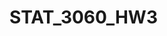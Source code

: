 # STAT_3060_HW3

<div>                            <div id="94fa3b28-29a9-4496-90ac-60a645508c55" class="plotly-graph-div" style="height:100%; width:100%;"></div>            <script type="text/javascript">                                    window.PLOTLYENV=window.PLOTLYENV || {};                                    if (document.getElementById("94fa3b28-29a9-4496-90ac-60a645508c55")) {                    Plotly.newPlot(                        "94fa3b28-29a9-4496-90ac-60a645508c55",                        [{"alignmentgroup":"True","bingroup":"x","hovertemplate":"YEAR=90<br>STRSTATE=%{x}<br>count=%{y}<extra></extra>","legendgroup":"","marker":{"color":"#636efa","pattern":{"shape":""}},"name":"","offsetgroup":"","orientation":"v","showlegend":false,"x":["AL"],"xaxis":"x","yaxis":"y","type":"histogram"}],                        {"barmode":"relative","legend":{"tracegroupgap":0},"sliders":[{"active":0,"currentvalue":{"prefix":"YEAR="},"len":0.9,"pad":{"b":10,"t":60},"steps":[{"args":[["90"],{"frame":{"duration":0,"redraw":true},"mode":"immediate","fromcurrent":true,"transition":{"duration":0,"easing":"linear"}}],"label":"90","method":"animate"},{"args":[["81"],{"frame":{"duration":0,"redraw":true},"mode":"immediate","fromcurrent":true,"transition":{"duration":0,"easing":"linear"}}],"label":"81","method":"animate"},{"args":[["55"],{"frame":{"duration":0,"redraw":true},"mode":"immediate","fromcurrent":true,"transition":{"duration":0,"easing":"linear"}}],"label":"55","method":"animate"},{"args":[["159"],{"frame":{"duration":0,"redraw":true},"mode":"immediate","fromcurrent":true,"transition":{"duration":0,"easing":"linear"}}],"label":"159","method":"animate"},{"args":[["56"],{"frame":{"duration":0,"redraw":true},"mode":"immediate","fromcurrent":true,"transition":{"duration":0,"easing":"linear"}}],"label":"56","method":"animate"},{"args":[["8"],{"frame":{"duration":0,"redraw":true},"mode":"immediate","fromcurrent":true,"transition":{"duration":0,"easing":"linear"}}],"label":"8","method":"animate"},{"args":[["175"],{"frame":{"duration":0,"redraw":true},"mode":"immediate","fromcurrent":true,"transition":{"duration":0,"easing":"linear"}}],"label":"175","method":"animate"},{"args":[["114"],{"frame":{"duration":0,"redraw":true},"mode":"immediate","fromcurrent":true,"transition":{"duration":0,"easing":"linear"}}],"label":"114","method":"animate"},{"args":[["17"],{"frame":{"duration":0,"redraw":true},"mode":"immediate","fromcurrent":true,"transition":{"duration":0,"easing":"linear"}}],"label":"17","method":"animate"},{"args":[["130"],{"frame":{"duration":0,"redraw":true},"mode":"immediate","fromcurrent":true,"transition":{"duration":0,"easing":"linear"}}],"label":"130","method":"animate"},{"args":[["88"],{"frame":{"duration":0,"redraw":true},"mode":"immediate","fromcurrent":true,"transition":{"duration":0,"easing":"linear"}}],"label":"88","method":"animate"},{"args":[["53"],{"frame":{"duration":0,"redraw":true},"mode":"immediate","fromcurrent":true,"transition":{"duration":0,"easing":"linear"}}],"label":"53","method":"animate"},{"args":[["83"],{"frame":{"duration":0,"redraw":true},"mode":"immediate","fromcurrent":true,"transition":{"duration":0,"easing":"linear"}}],"label":"83","method":"animate"},{"args":[["41"],{"frame":{"duration":0,"redraw":true},"mode":"immediate","fromcurrent":true,"transition":{"duration":0,"easing":"linear"}}],"label":"41","method":"animate"},{"args":[["77"],{"frame":{"duration":0,"redraw":true},"mode":"immediate","fromcurrent":true,"transition":{"duration":0,"easing":"linear"}}],"label":"77","method":"animate"},{"args":[["52"],{"frame":{"duration":0,"redraw":true},"mode":"immediate","fromcurrent":true,"transition":{"duration":0,"easing":"linear"}}],"label":"52","method":"animate"},{"args":[["117"],{"frame":{"duration":0,"redraw":true},"mode":"immediate","fromcurrent":true,"transition":{"duration":0,"easing":"linear"}}],"label":"117","method":"animate"},{"args":[["65"],{"frame":{"duration":0,"redraw":true},"mode":"immediate","fromcurrent":true,"transition":{"duration":0,"easing":"linear"}}],"label":"65","method":"animate"},{"args":[["11"],{"frame":{"duration":0,"redraw":true},"mode":"immediate","fromcurrent":true,"transition":{"duration":0,"easing":"linear"}}],"label":"11","method":"animate"},{"args":[["112"],{"frame":{"duration":0,"redraw":true},"mode":"immediate","fromcurrent":true,"transition":{"duration":0,"easing":"linear"}}],"label":"112","method":"animate"},{"args":[["26"],{"frame":{"duration":0,"redraw":true},"mode":"immediate","fromcurrent":true,"transition":{"duration":0,"easing":"linear"}}],"label":"26","method":"animate"},{"args":[["29"],{"frame":{"duration":0,"redraw":true},"mode":"immediate","fromcurrent":true,"transition":{"duration":0,"easing":"linear"}}],"label":"29","method":"animate"},{"args":[["23"],{"frame":{"duration":0,"redraw":true},"mode":"immediate","fromcurrent":true,"transition":{"duration":0,"easing":"linear"}}],"label":"23","method":"animate"},{"args":[["124"],{"frame":{"duration":0,"redraw":true},"mode":"immediate","fromcurrent":true,"transition":{"duration":0,"easing":"linear"}}],"label":"124","method":"animate"},{"args":[["82"],{"frame":{"duration":0,"redraw":true},"mode":"immediate","fromcurrent":true,"transition":{"duration":0,"easing":"linear"}}],"label":"82","method":"animate"},{"args":[["116"],{"frame":{"duration":0,"redraw":true},"mode":"immediate","fromcurrent":true,"transition":{"duration":0,"easing":"linear"}}],"label":"116","method":"animate"},{"args":[["63"],{"frame":{"duration":0,"redraw":true},"mode":"immediate","fromcurrent":true,"transition":{"duration":0,"easing":"linear"}}],"label":"63","method":"animate"},{"args":[["97"],{"frame":{"duration":0,"redraw":true},"mode":"immediate","fromcurrent":true,"transition":{"duration":0,"easing":"linear"}}],"label":"97","method":"animate"},{"args":[["315"],{"frame":{"duration":0,"redraw":true},"mode":"immediate","fromcurrent":true,"transition":{"duration":0,"easing":"linear"}}],"label":"315","method":"animate"},{"args":[["28"],{"frame":{"duration":0,"redraw":true},"mode":"immediate","fromcurrent":true,"transition":{"duration":0,"easing":"linear"}}],"label":"28","method":"animate"},{"args":[["39"],{"frame":{"duration":0,"redraw":true},"mode":"immediate","fromcurrent":true,"transition":{"duration":0,"easing":"linear"}}],"label":"39","method":"animate"},{"args":[["32"],{"frame":{"duration":0,"redraw":true},"mode":"immediate","fromcurrent":true,"transition":{"duration":0,"easing":"linear"}}],"label":"32","method":"animate"},{"args":[["9"],{"frame":{"duration":0,"redraw":true},"mode":"immediate","fromcurrent":true,"transition":{"duration":0,"easing":"linear"}}],"label":"9","method":"animate"}],"x":0.1,"xanchor":"left","y":0,"yanchor":"top"}],"template":{"data":{"barpolar":[{"marker":{"line":{"color":"#E5ECF6","width":0.5},"pattern":{"fillmode":"overlay","size":10,"solidity":0.2}},"type":"barpolar"}],"bar":[{"error_x":{"color":"#2a3f5f"},"error_y":{"color":"#2a3f5f"},"marker":{"line":{"color":"#E5ECF6","width":0.5},"pattern":{"fillmode":"overlay","size":10,"solidity":0.2}},"type":"bar"}],"carpet":[{"aaxis":{"endlinecolor":"#2a3f5f","gridcolor":"white","linecolor":"white","minorgridcolor":"white","startlinecolor":"#2a3f5f"},"baxis":{"endlinecolor":"#2a3f5f","gridcolor":"white","linecolor":"white","minorgridcolor":"white","startlinecolor":"#2a3f5f"},"type":"carpet"}],"choropleth":[{"colorbar":{"outlinewidth":0,"ticks":""},"type":"choropleth"}],"contourcarpet":[{"colorbar":{"outlinewidth":0,"ticks":""},"type":"contourcarpet"}],"contour":[{"colorbar":{"outlinewidth":0,"ticks":""},"colorscale":[[0.0,"#0d0887"],[0.1111111111111111,"#46039f"],[0.2222222222222222,"#7201a8"],[0.3333333333333333,"#9c179e"],[0.4444444444444444,"#bd3786"],[0.5555555555555556,"#d8576b"],[0.6666666666666666,"#ed7953"],[0.7777777777777778,"#fb9f3a"],[0.8888888888888888,"#fdca26"],[1.0,"#f0f921"]],"type":"contour"}],"heatmapgl":[{"colorbar":{"outlinewidth":0,"ticks":""},"colorscale":[[0.0,"#0d0887"],[0.1111111111111111,"#46039f"],[0.2222222222222222,"#7201a8"],[0.3333333333333333,"#9c179e"],[0.4444444444444444,"#bd3786"],[0.5555555555555556,"#d8576b"],[0.6666666666666666,"#ed7953"],[0.7777777777777778,"#fb9f3a"],[0.8888888888888888,"#fdca26"],[1.0,"#f0f921"]],"type":"heatmapgl"}],"heatmap":[{"colorbar":{"outlinewidth":0,"ticks":""},"colorscale":[[0.0,"#0d0887"],[0.1111111111111111,"#46039f"],[0.2222222222222222,"#7201a8"],[0.3333333333333333,"#9c179e"],[0.4444444444444444,"#bd3786"],[0.5555555555555556,"#d8576b"],[0.6666666666666666,"#ed7953"],[0.7777777777777778,"#fb9f3a"],[0.8888888888888888,"#fdca26"],[1.0,"#f0f921"]],"type":"heatmap"}],"histogram2dcontour":[{"colorbar":{"outlinewidth":0,"ticks":""},"colorscale":[[0.0,"#0d0887"],[0.1111111111111111,"#46039f"],[0.2222222222222222,"#7201a8"],[0.3333333333333333,"#9c179e"],[0.4444444444444444,"#bd3786"],[0.5555555555555556,"#d8576b"],[0.6666666666666666,"#ed7953"],[0.7777777777777778,"#fb9f3a"],[0.8888888888888888,"#fdca26"],[1.0,"#f0f921"]],"type":"histogram2dcontour"}],"histogram2d":[{"colorbar":{"outlinewidth":0,"ticks":""},"colorscale":[[0.0,"#0d0887"],[0.1111111111111111,"#46039f"],[0.2222222222222222,"#7201a8"],[0.3333333333333333,"#9c179e"],[0.4444444444444444,"#bd3786"],[0.5555555555555556,"#d8576b"],[0.6666666666666666,"#ed7953"],[0.7777777777777778,"#fb9f3a"],[0.8888888888888888,"#fdca26"],[1.0,"#f0f921"]],"type":"histogram2d"}],"histogram":[{"marker":{"pattern":{"fillmode":"overlay","size":10,"solidity":0.2}},"type":"histogram"}],"mesh3d":[{"colorbar":{"outlinewidth":0,"ticks":""},"type":"mesh3d"}],"parcoords":[{"line":{"colorbar":{"outlinewidth":0,"ticks":""}},"type":"parcoords"}],"pie":[{"automargin":true,"type":"pie"}],"scatter3d":[{"line":{"colorbar":{"outlinewidth":0,"ticks":""}},"marker":{"colorbar":{"outlinewidth":0,"ticks":""}},"type":"scatter3d"}],"scattercarpet":[{"marker":{"colorbar":{"outlinewidth":0,"ticks":""}},"type":"scattercarpet"}],"scattergeo":[{"marker":{"colorbar":{"outlinewidth":0,"ticks":""}},"type":"scattergeo"}],"scattergl":[{"marker":{"colorbar":{"outlinewidth":0,"ticks":""}},"type":"scattergl"}],"scattermapbox":[{"marker":{"colorbar":{"outlinewidth":0,"ticks":""}},"type":"scattermapbox"}],"scatterpolargl":[{"marker":{"colorbar":{"outlinewidth":0,"ticks":""}},"type":"scatterpolargl"}],"scatterpolar":[{"marker":{"colorbar":{"outlinewidth":0,"ticks":""}},"type":"scatterpolar"}],"scatter":[{"fillpattern":{"fillmode":"overlay","size":10,"solidity":0.2},"type":"scatter"}],"scatterternary":[{"marker":{"colorbar":{"outlinewidth":0,"ticks":""}},"type":"scatterternary"}],"surface":[{"colorbar":{"outlinewidth":0,"ticks":""},"colorscale":[[0.0,"#0d0887"],[0.1111111111111111,"#46039f"],[0.2222222222222222,"#7201a8"],[0.3333333333333333,"#9c179e"],[0.4444444444444444,"#bd3786"],[0.5555555555555556,"#d8576b"],[0.6666666666666666,"#ed7953"],[0.7777777777777778,"#fb9f3a"],[0.8888888888888888,"#fdca26"],[1.0,"#f0f921"]],"type":"surface"}],"table":[{"cells":{"fill":{"color":"#EBF0F8"},"line":{"color":"white"}},"header":{"fill":{"color":"#C8D4E3"},"line":{"color":"white"}},"type":"table"}]},"layout":{"annotationdefaults":{"arrowcolor":"#2a3f5f","arrowhead":0,"arrowwidth":1},"autotypenumbers":"strict","coloraxis":{"colorbar":{"outlinewidth":0,"ticks":""}},"colorscale":{"diverging":[[0,"#8e0152"],[0.1,"#c51b7d"],[0.2,"#de77ae"],[0.3,"#f1b6da"],[0.4,"#fde0ef"],[0.5,"#f7f7f7"],[0.6,"#e6f5d0"],[0.7,"#b8e186"],[0.8,"#7fbc41"],[0.9,"#4d9221"],[1,"#276419"]],"sequential":[[0.0,"#0d0887"],[0.1111111111111111,"#46039f"],[0.2222222222222222,"#7201a8"],[0.3333333333333333,"#9c179e"],[0.4444444444444444,"#bd3786"],[0.5555555555555556,"#d8576b"],[0.6666666666666666,"#ed7953"],[0.7777777777777778,"#fb9f3a"],[0.8888888888888888,"#fdca26"],[1.0,"#f0f921"]],"sequentialminus":[[0.0,"#0d0887"],[0.1111111111111111,"#46039f"],[0.2222222222222222,"#7201a8"],[0.3333333333333333,"#9c179e"],[0.4444444444444444,"#bd3786"],[0.5555555555555556,"#d8576b"],[0.6666666666666666,"#ed7953"],[0.7777777777777778,"#fb9f3a"],[0.8888888888888888,"#fdca26"],[1.0,"#f0f921"]]},"colorway":["#636efa","#EF553B","#00cc96","#ab63fa","#FFA15A","#19d3f3","#FF6692","#B6E880","#FF97FF","#FECB52"],"font":{"color":"#2a3f5f"},"geo":{"bgcolor":"white","lakecolor":"white","landcolor":"#E5ECF6","showlakes":true,"showland":true,"subunitcolor":"white"},"hoverlabel":{"align":"left"},"hovermode":"closest","mapbox":{"style":"light"},"paper_bgcolor":"white","plot_bgcolor":"#E5ECF6","polar":{"angularaxis":{"gridcolor":"white","linecolor":"white","ticks":""},"bgcolor":"#E5ECF6","radialaxis":{"gridcolor":"white","linecolor":"white","ticks":""}},"scene":{"xaxis":{"backgroundcolor":"#E5ECF6","gridcolor":"white","gridwidth":2,"linecolor":"white","showbackground":true,"ticks":"","zerolinecolor":"white"},"yaxis":{"backgroundcolor":"#E5ECF6","gridcolor":"white","gridwidth":2,"linecolor":"white","showbackground":true,"ticks":"","zerolinecolor":"white"},"zaxis":{"backgroundcolor":"#E5ECF6","gridcolor":"white","gridwidth":2,"linecolor":"white","showbackground":true,"ticks":"","zerolinecolor":"white"}},"shapedefaults":{"line":{"color":"#2a3f5f"}},"ternary":{"aaxis":{"gridcolor":"white","linecolor":"white","ticks":""},"baxis":{"gridcolor":"white","linecolor":"white","ticks":""},"bgcolor":"#E5ECF6","caxis":{"gridcolor":"white","linecolor":"white","ticks":""}},"title":{"x":0.05},"xaxis":{"automargin":true,"gridcolor":"white","linecolor":"white","ticks":"","title":{"standoff":15},"zerolinecolor":"white","zerolinewidth":2},"yaxis":{"automargin":true,"gridcolor":"white","linecolor":"white","ticks":"","title":{"standoff":15},"zerolinecolor":"white","zerolinewidth":2}}},"title":{"text":"Store distribution of each states over Time"},"updatemenus":[{"buttons":[{"args":[null,{"frame":{"duration":500,"redraw":true},"mode":"immediate","fromcurrent":true,"transition":{"duration":500,"easing":"linear"}}],"label":"&#9654;","method":"animate"},{"args":[[null],{"frame":{"duration":0,"redraw":true},"mode":"immediate","fromcurrent":true,"transition":{"duration":0,"easing":"linear"}}],"label":"&#9724;","method":"animate"}],"direction":"left","pad":{"r":10,"t":70},"showactive":false,"type":"buttons","x":0.1,"xanchor":"right","y":0,"yanchor":"top"}],"xaxis":{"anchor":"y","domain":[0.0,1.0],"range":[0,20],"title":{"text":"STRSTATE"}},"yaxis":{"anchor":"x","domain":[0.0,1.0],"range":[0,40],"title":{"text":"count"}}},                        {"responsive": true}                    ).then(function(){
                            Plotly.addFrames('94fa3b28-29a9-4496-90ac-60a645508c55', [{"data":[{"alignmentgroup":"True","bingroup":"x","hovertemplate":"YEAR=90<br>STRSTATE=%{x}<br>count=%{y}<extra></extra>","legendgroup":"","marker":{"color":"#636efa","pattern":{"shape":""}},"name":"","offsetgroup":"","orientation":"v","showlegend":false,"x":["AL"],"xaxis":"x","yaxis":"y","type":"histogram"}],"name":"90"},{"data":[{"alignmentgroup":"True","bingroup":"x","hovertemplate":"YEAR=81<br>STRSTATE=%{x}<br>count=%{y}<extra></extra>","legendgroup":"","marker":{"color":"#636efa","pattern":{"shape":""}},"name":"","offsetgroup":"","orientation":"v","showlegend":false,"x":["AR","KY","VA"],"xaxis":"x","yaxis":"y","type":"histogram"}],"name":"81"},{"data":[{"alignmentgroup":"True","bingroup":"x","hovertemplate":"YEAR=55<br>STRSTATE=%{x}<br>count=%{y}<extra></extra>","legendgroup":"","marker":{"color":"#636efa","pattern":{"shape":""}},"name":"","offsetgroup":"","orientation":"v","showlegend":false,"x":["AZ","IA"],"xaxis":"x","yaxis":"y","type":"histogram"}],"name":"55"},{"data":[{"alignmentgroup":"True","bingroup":"x","hovertemplate":"YEAR=159<br>STRSTATE=%{x}<br>count=%{y}<extra></extra>","legendgroup":"","marker":{"color":"#636efa","pattern":{"shape":""}},"name":"","offsetgroup":"","orientation":"v","showlegend":false,"x":["CA"],"xaxis":"x","yaxis":"y","type":"histogram"}],"name":"159"},{"data":[{"alignmentgroup":"True","bingroup":"x","hovertemplate":"YEAR=56<br>STRSTATE=%{x}<br>count=%{y}<extra></extra>","legendgroup":"","marker":{"color":"#636efa","pattern":{"shape":""}},"name":"","offsetgroup":"","orientation":"v","showlegend":false,"x":["CO"],"xaxis":"x","yaxis":"y","type":"histogram"}],"name":"56"},{"data":[{"alignmentgroup":"True","bingroup":"x","hovertemplate":"YEAR=8<br>STRSTATE=%{x}<br>count=%{y}<extra></extra>","legendgroup":"","marker":{"color":"#636efa","pattern":{"shape":""}},"name":"","offsetgroup":"","orientation":"v","showlegend":false,"x":["DE","ND"],"xaxis":"x","yaxis":"y","type":"histogram"}],"name":"8"},{"data":[{"alignmentgroup":"True","bingroup":"x","hovertemplate":"YEAR=175<br>STRSTATE=%{x}<br>count=%{y}<extra></extra>","legendgroup":"","marker":{"color":"#636efa","pattern":{"shape":""}},"name":"","offsetgroup":"","orientation":"v","showlegend":false,"x":["FL"],"xaxis":"x","yaxis":"y","type":"histogram"}],"name":"175"},{"data":[{"alignmentgroup":"True","bingroup":"x","hovertemplate":"YEAR=114<br>STRSTATE=%{x}<br>count=%{y}<extra></extra>","legendgroup":"","marker":{"color":"#636efa","pattern":{"shape":""}},"name":"","offsetgroup":"","orientation":"v","showlegend":false,"x":["GA"],"xaxis":"x","yaxis":"y","type":"histogram"}],"name":"114"},{"data":[{"alignmentgroup":"True","bingroup":"x","hovertemplate":"YEAR=17<br>STRSTATE=%{x}<br>count=%{y}<extra></extra>","legendgroup":"","marker":{"color":"#636efa","pattern":{"shape":""}},"name":"","offsetgroup":"","orientation":"v","showlegend":false,"x":["ID"],"xaxis":"x","yaxis":"y","type":"histogram"}],"name":"17"},{"data":[{"alignmentgroup":"True","bingroup":"x","hovertemplate":"YEAR=130<br>STRSTATE=%{x}<br>count=%{y}<extra></extra>","legendgroup":"","marker":{"color":"#636efa","pattern":{"shape":""}},"name":"","offsetgroup":"","orientation":"v","showlegend":false,"x":["IL"],"xaxis":"x","yaxis":"y","type":"histogram"}],"name":"130"},{"data":[{"alignmentgroup":"True","bingroup":"x","hovertemplate":"YEAR=88<br>STRSTATE=%{x}<br>count=%{y}<extra></extra>","legendgroup":"","marker":{"color":"#636efa","pattern":{"shape":""}},"name":"","offsetgroup":"","orientation":"v","showlegend":false,"x":["IN"],"xaxis":"x","yaxis":"y","type":"histogram"}],"name":"88"},{"data":[{"alignmentgroup":"True","bingroup":"x","hovertemplate":"YEAR=53<br>STRSTATE=%{x}<br>count=%{y}<extra></extra>","legendgroup":"","marker":{"color":"#636efa","pattern":{"shape":""}},"name":"","offsetgroup":"","orientation":"v","showlegend":false,"x":["KS"],"xaxis":"x","yaxis":"y","type":"histogram"}],"name":"53"},{"data":[{"alignmentgroup":"True","bingroup":"x","hovertemplate":"YEAR=83<br>STRSTATE=%{x}<br>count=%{y}<extra></extra>","legendgroup":"","marker":{"color":"#636efa","pattern":{"shape":""}},"name":"","offsetgroup":"","orientation":"v","showlegend":false,"x":["LA","NY"],"xaxis":"x","yaxis":"y","type":"histogram"}],"name":"83"},{"data":[{"alignmentgroup":"True","bingroup":"x","hovertemplate":"YEAR=41<br>STRSTATE=%{x}<br>count=%{y}<extra></extra>","legendgroup":"","marker":{"color":"#636efa","pattern":{"shape":""}},"name":"","offsetgroup":"","orientation":"v","showlegend":false,"x":["MD"],"xaxis":"x","yaxis":"y","type":"histogram"}],"name":"41"},{"data":[{"alignmentgroup":"True","bingroup":"x","hovertemplate":"YEAR=77<br>STRSTATE=%{x}<br>count=%{y}<extra></extra>","legendgroup":"","marker":{"color":"#636efa","pattern":{"shape":""}},"name":"","offsetgroup":"","orientation":"v","showlegend":false,"x":["MI","WI"],"xaxis":"x","yaxis":"y","type":"histogram"}],"name":"77"},{"data":[{"alignmentgroup":"True","bingroup":"x","hovertemplate":"YEAR=52<br>STRSTATE=%{x}<br>count=%{y}<extra></extra>","legendgroup":"","marker":{"color":"#636efa","pattern":{"shape":""}},"name":"","offsetgroup":"","orientation":"v","showlegend":false,"x":["MN"],"xaxis":"x","yaxis":"y","type":"histogram"}],"name":"52"},{"data":[{"alignmentgroup":"True","bingroup":"x","hovertemplate":"YEAR=117<br>STRSTATE=%{x}<br>count=%{y}<extra></extra>","legendgroup":"","marker":{"color":"#636efa","pattern":{"shape":""}},"name":"","offsetgroup":"","orientation":"v","showlegend":false,"x":["MO"],"xaxis":"x","yaxis":"y","type":"histogram"}],"name":"117"},{"data":[{"alignmentgroup":"True","bingroup":"x","hovertemplate":"YEAR=65<br>STRSTATE=%{x}<br>count=%{y}<extra></extra>","legendgroup":"","marker":{"color":"#636efa","pattern":{"shape":""}},"name":"","offsetgroup":"","orientation":"v","showlegend":false,"x":["MS"],"xaxis":"x","yaxis":"y","type":"histogram"}],"name":"65"},{"data":[{"alignmentgroup":"True","bingroup":"x","hovertemplate":"YEAR=11<br>STRSTATE=%{x}<br>count=%{y}<extra></extra>","legendgroup":"","marker":{"color":"#636efa","pattern":{"shape":""}},"name":"","offsetgroup":"","orientation":"v","showlegend":false,"x":["MT","SD"],"xaxis":"x","yaxis":"y","type":"histogram"}],"name":"11"},{"data":[{"alignmentgroup":"True","bingroup":"x","hovertemplate":"YEAR=112<br>STRSTATE=%{x}<br>count=%{y}<extra></extra>","legendgroup":"","marker":{"color":"#636efa","pattern":{"shape":""}},"name":"","offsetgroup":"","orientation":"v","showlegend":false,"x":["NC"],"xaxis":"x","yaxis":"y","type":"histogram"}],"name":"112"},{"data":[{"alignmentgroup":"True","bingroup":"x","hovertemplate":"YEAR=26<br>STRSTATE=%{x}<br>count=%{y}<extra></extra>","legendgroup":"","marker":{"color":"#636efa","pattern":{"shape":""}},"name":"","offsetgroup":"","orientation":"v","showlegend":false,"x":["NE"],"xaxis":"x","yaxis":"y","type":"histogram"}],"name":"26"},{"data":[{"alignmentgroup":"True","bingroup":"x","hovertemplate":"YEAR=29<br>STRSTATE=%{x}<br>count=%{y}<extra></extra>","legendgroup":"","marker":{"color":"#636efa","pattern":{"shape":""}},"name":"","offsetgroup":"","orientation":"v","showlegend":false,"x":["NM","OR"],"xaxis":"x","yaxis":"y","type":"histogram"}],"name":"29"},{"data":[{"alignmentgroup":"True","bingroup":"x","hovertemplate":"YEAR=23<br>STRSTATE=%{x}<br>count=%{y}<extra></extra>","legendgroup":"","marker":{"color":"#636efa","pattern":{"shape":""}},"name":"","offsetgroup":"","orientation":"v","showlegend":false,"x":["NV"],"xaxis":"x","yaxis":"y","type":"histogram"}],"name":"23"},{"data":[{"alignmentgroup":"True","bingroup":"x","hovertemplate":"YEAR=124<br>STRSTATE=%{x}<br>count=%{y}<extra></extra>","legendgroup":"","marker":{"color":"#636efa","pattern":{"shape":""}},"name":"","offsetgroup":"","orientation":"v","showlegend":false,"x":["OH"],"xaxis":"x","yaxis":"y","type":"histogram"}],"name":"124"},{"data":[{"alignmentgroup":"True","bingroup":"x","hovertemplate":"YEAR=82<br>STRSTATE=%{x}<br>count=%{y}<extra></extra>","legendgroup":"","marker":{"color":"#636efa","pattern":{"shape":""}},"name":"","offsetgroup":"","orientation":"v","showlegend":false,"x":["OK"],"xaxis":"x","yaxis":"y","type":"histogram"}],"name":"82"},{"data":[{"alignmentgroup":"True","bingroup":"x","hovertemplate":"YEAR=116<br>STRSTATE=%{x}<br>count=%{y}<extra></extra>","legendgroup":"","marker":{"color":"#636efa","pattern":{"shape":""}},"name":"","offsetgroup":"","orientation":"v","showlegend":false,"x":["PA"],"xaxis":"x","yaxis":"y","type":"histogram"}],"name":"116"},{"data":[{"alignmentgroup":"True","bingroup":"x","hovertemplate":"YEAR=63<br>STRSTATE=%{x}<br>count=%{y}<extra></extra>","legendgroup":"","marker":{"color":"#636efa","pattern":{"shape":""}},"name":"","offsetgroup":"","orientation":"v","showlegend":false,"x":["SC"],"xaxis":"x","yaxis":"y","type":"histogram"}],"name":"63"},{"data":[{"alignmentgroup":"True","bingroup":"x","hovertemplate":"YEAR=97<br>STRSTATE=%{x}<br>count=%{y}<extra></extra>","legendgroup":"","marker":{"color":"#636efa","pattern":{"shape":""}},"name":"","offsetgroup":"","orientation":"v","showlegend":false,"x":["TN"],"xaxis":"x","yaxis":"y","type":"histogram"}],"name":"97"},{"data":[{"alignmentgroup":"True","bingroup":"x","hovertemplate":"YEAR=315<br>STRSTATE=%{x}<br>count=%{y}<extra></extra>","legendgroup":"","marker":{"color":"#636efa","pattern":{"shape":""}},"name":"","offsetgroup":"","orientation":"v","showlegend":false,"x":["TX"],"xaxis":"x","yaxis":"y","type":"histogram"}],"name":"315"},{"data":[{"alignmentgroup":"True","bingroup":"x","hovertemplate":"YEAR=28<br>STRSTATE=%{x}<br>count=%{y}<extra></extra>","legendgroup":"","marker":{"color":"#636efa","pattern":{"shape":""}},"name":"","offsetgroup":"","orientation":"v","showlegend":false,"x":["UT"],"xaxis":"x","yaxis":"y","type":"histogram"}],"name":"28"},{"data":[{"alignmentgroup":"True","bingroup":"x","hovertemplate":"YEAR=39<br>STRSTATE=%{x}<br>count=%{y}<extra></extra>","legendgroup":"","marker":{"color":"#636efa","pattern":{"shape":""}},"name":"","offsetgroup":"","orientation":"v","showlegend":false,"x":["WA"],"xaxis":"x","yaxis":"y","type":"histogram"}],"name":"39"},{"data":[{"alignmentgroup":"True","bingroup":"x","hovertemplate":"YEAR=32<br>STRSTATE=%{x}<br>count=%{y}<extra></extra>","legendgroup":"","marker":{"color":"#636efa","pattern":{"shape":""}},"name":"","offsetgroup":"","orientation":"v","showlegend":false,"x":["WV"],"xaxis":"x","yaxis":"y","type":"histogram"}],"name":"32"},{"data":[{"alignmentgroup":"True","bingroup":"x","hovertemplate":"YEAR=9<br>STRSTATE=%{x}<br>count=%{y}<extra></extra>","legendgroup":"","marker":{"color":"#636efa","pattern":{"shape":""}},"name":"","offsetgroup":"","orientation":"v","showlegend":false,"x":["WY"],"xaxis":"x","yaxis":"y","type":"histogram"}],"name":"9"}]);
                        }).then(function(){
                            Plotly.animate('94fa3b28-29a9-4496-90ac-60a645508c55', null);
                        })                };                            </script>        </div>
                        
